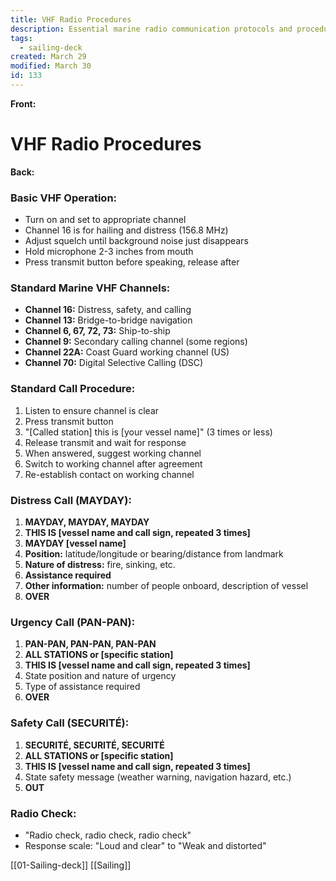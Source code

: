 ```yaml
---
title: VHF Radio Procedures
description: Essential marine radio communication protocols and procedures
tags:
  - sailing-deck
created: March 29
modified: March 30
id: 133
---
```


**Front:**
# VHF Radio Procedures

**Back:**
<div class="vhf-operation">
  <h3>Basic VHF Operation:</h3>
  <ul>
    <li>Turn on and set to appropriate channel</li>
    <li>Channel 16 is for hailing and distress (156.8 MHz)</li>
    <li>Adjust squelch until background noise just disappears</li>
    <li>Hold microphone 2-3 inches from mouth</li>
    <li>Press transmit button before speaking, release after</li>
  </ul>
</div>

<div class="vhf-channels">
  <h3>Standard Marine VHF Channels:</h3>
  <ul>
    <li><strong>Channel 16:</strong> Distress, safety, and calling</li>
    <li><strong>Channel 13:</strong> Bridge-to-bridge navigation</li>
    <li><strong>Channel 6, 67, 72, 73:</strong> Ship-to-ship</li>
    <li><strong>Channel 9:</strong> Secondary calling channel (some regions)</li>
    <li><strong>Channel 22A:</strong> Coast Guard working channel (US)</li>
    <li><strong>Channel 70:</strong> Digital Selective Calling (DSC)</li>
  </ul>
</div>

<div class="call-procedure">
  <h3>Standard Call Procedure:</h3>
  <ol>
    <li>Listen to ensure channel is clear</li>
    <li>Press transmit button</li>
    <li>"[Called station] this is [your vessel name]" (3 times or less)</li>
    <li>Release transmit and wait for response</li>
    <li>When answered, suggest working channel</li>
    <li>Switch to working channel after agreement</li>
    <li>Re-establish contact on working channel</li>
  </ol>
</div>

<div class="distress-call">
  <h3>Distress Call (MAYDAY):</h3>
  <ol>
    <li><strong>MAYDAY, MAYDAY, MAYDAY</strong></li>
    <li><strong>THIS IS [vessel name and call sign, repeated 3 times]</strong></li>
    <li><strong>MAYDAY [vessel name]</strong></li>
    <li><strong>Position:</strong> latitude/longitude or bearing/distance from landmark</li>
    <li><strong>Nature of distress:</strong> fire, sinking, etc.</li>
    <li><strong>Assistance required</strong></li>
    <li><strong>Other information:</strong> number of people onboard, description of vessel</li>
    <li><strong>OVER</strong></li>
  </ol>
</div>

<div class="urgency-call">
  <h3>Urgency Call (PAN-PAN):</h3>
  <ol>
    <li><strong>PAN-PAN, PAN-PAN, PAN-PAN</strong></li>
    <li><strong>ALL STATIONS or [specific station]</strong></li>
    <li><strong>THIS IS [vessel name and call sign, repeated 3 times]</strong></li>
    <li>State position and nature of urgency</li>
    <li>Type of assistance required</li>
    <li><strong>OVER</strong></li>
  </ol>
</div>

<div class="safety-call">
  <h3>Safety Call (SECURITÉ):</h3>
  <ol>
    <li><strong>SECURITÉ, SECURITÉ, SECURITÉ</strong></li>
    <li><strong>ALL STATIONS or [specific station]</strong></li>
    <li><strong>THIS IS [vessel name and call sign, repeated 3 times]</strong></li>
    <li>State safety message (weather warning, navigation hazard, etc.)</li>
    <li><strong>OUT</strong></li>
  </ol>
</div>

<div class="radio-check">
  <h3>Radio Check:</h3>
  <ul>
    <li>"Radio check, radio check, radio check"</li>
    <li>Response scale: "Loud and clear" to "Weak and distorted"</li>
  </ul>
</div>
[[01-Sailing-deck]]
[[Sailing]]